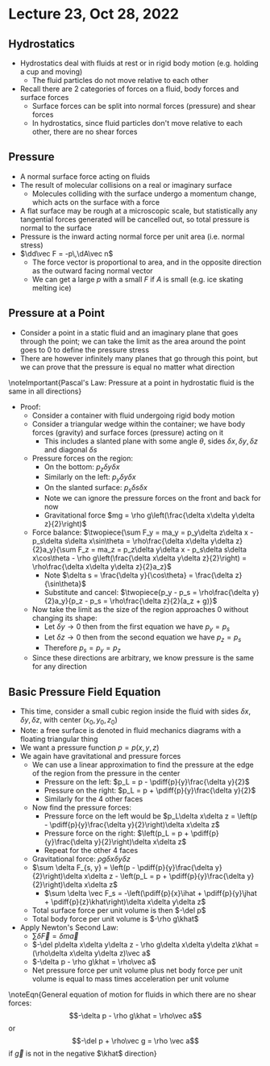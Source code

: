 # Lecture 23, Oct 28, 2022

## Hydrostatics

* Hydrostatics deal with fluids at rest or in rigid body motion (e.g. holding a cup and moving)
	* The fluid particles do not move relative to each other
* Recall there are 2 categories of forces on a fluid, body forces and surface forces
	* Surface forces can be split into normal forces (pressure) and shear forces
	* In hydrostatics, since fluid particles don't move relative to each other, there are no shear forces

## Pressure

* A normal surface force acting on fluids
* The result of molecular collisions on a real or imaginary surface
	* Molecules colliding with the surface undergo a momentum change, which acts on the surface with a force
* A flat surface may be rough at a microscopic scale, but statistically any tangential forces generated will be cancelled out, so total pressure is normal to the surface
* Pressure is the inward acting normal force per unit area (i.e. normal stress)
* $\dd\vec F = -p\,\dA\vec n$
	* The force vector is proportional to area, and in the opposite direction as the outward facing normal vector
	* We can get a large $p$ with a small $F$ if $A$ is small (e.g. ice skating melting ice)

## Pressure at a Point

* Consider a point in a static fluid and an imaginary plane that goes through the point; we can take the limit as the area around the point goes to 0 to define the pressure stress
* There are however infinitely many planes that go through this point, but we can prove that the pressure is equal no matter what direction

\noteImportant{Pascal's Law: Pressure at a point in hydrostatic fluid is the same in all directions}

* Proof:
	* Consider a container with fluid undergoing rigid body motion
	* Consider a triangular wedge within the container; we have body forces (gravity) and surface forces (pressure) acting on it
		* This includes a slanted plane with some angle $\theta$, sides $\delta x, \delta y, \delta z$ and diagonal $\delta s$
	* Pressure forces on the region:
		* On the bottom: $p_z\delta y\delta x$
		* Similarly on the left: $p_y\delta y\delta x$
		* On the slanted surface: $p_s\delta s\delta x$
		* Note we can ignore the pressure forces on the front and back for now
		* Gravitational force $mg = \rho g\left(\frac{\delta x\delta y\delta z}{2}\right)$
	* Force balance: $\twopiece{\sum F_y = ma_y = p_y\delta z\delta x - p_s\delta s\delta x\sin\theta = \rho\frac{\delta x\delta y\delta z}{2}a_y}{\sum F_z = ma_z = p_z\delta y\delta x - p_s\delta s\delta x\cos\theta - \rho g\left(\frac{\delta x\delta y\delta z}{2}\right) = \rho\frac{\delta x\delta y\delta z}{2}a_z}$
		* Note $\delta s = \frac{\delta y}{\cos\theta} = \frac{\delta z}{\sin\theta}$
		* Substitute and cancel: $\twopiece{p_y - p_s = \rho\frac{\delta y}{2}a_y}{p_z - p_s = \rho\frac{\delta z}{2}(a_z + g)}$
	* Now take the limit as the size of the region approaches 0 without changing its shape:
		* Let $\delta y \to 0$ then from the first equation we have $p_y = p_s$
		* Let $\delta z \to 0$ then from the second equation we have $p_z = p_s$
		* Therefore $p_s = p_y = p_z$
	* Since these directions are arbitrary, we know pressure is the same for any direction

## Basic Pressure Field Equation

* This time, consider a small cubic region inside the fluid with sides $\delta x, \delta y, \delta z$, with center $(x_0, y_0, z_0)$
* Note: a free surface is denoted in fluid mechanics diagrams with a floating triangular thing
* We want a pressure function $p = p(x, y, z)$
* We again have gravitational and pressure forces
	* We can use a linear approximation to find the pressure at the edge of the region from the pressure in the center
		* Pressure on the left: $p_L = p - \pdiff{p}{y}\frac{\delta y}{2}$
		* Pressure on the right: $p_L = p + \pdiff{p}{y}\frac{\delta y}{2}$
		* Similarly for the 4 other faces
	* Now find the pressure forces:
		* Pressure force on the left would be $p_L\delta x\delta z = \left(p - \pdiff{p}{y}\frac{\delta y}{2}\right)\delta x\delta z$
		* Pressure force on the right: $\left(p_L = p + \pdiff{p}{y}\frac{\delta y}{2}\right)\delta x\delta z$
		* Repeat for the other 4 faces
	* Gravitational force: $\rho g\delta x\delta y\delta z$
	* $\sum \delta F_{s, y} = \left(p - \pdiff{p}{y}\frac{\delta y}{2}\right)\delta x\delta z - \left(p_L = p + \pdiff{p}{y}\frac{\delta y}{2}\right)\delta x\delta z$
		* $\sum \delta \vec F_s = -\left(\pdiff{p}{x}\ihat + \pdiff{p}{y}\jhat + \pdiff{p}{z}\khat\right)\delta x\delta y\delta z$
	* Total surface force per unit volume is then $-\del p$
	* Total body force per unit volume is $-\rho g\khat$
* Apply Newton's Second Law:
	* $\sum \delta \vec F = \delta m\vec a$
	* $-\del p\delta x\delta y\delta z - \rho g\delta x\delta y\delta z\khat = (\rho\delta x\delta y\delta z)\vec a$
	* $-\delta p - \rho g\khat = \rho\vec a$
	* Net pressure force per unit volume plus net body force per unit volume is equal to mass times acceleration per unit volume

\noteEqn{General equation of motion for fluids in which there are no shear forces: $$-\delta p - \rho g\khat = \rho\vec a$$ or $$-\del p + \rho\vec g = \rho \vec a$$ if $\vec g$ is not in the negative $\khat$ direction}


